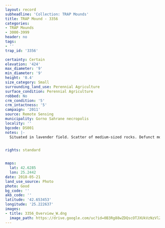 ```yaml
---
layout: record
subheadline: 'Collection: TRAP Mounds'
title: TRAP Mound - 3356
categories:
- TRAP Mounds
- 3000-3999
header: no
tags:
- ''
trap_id: '3356'

certainty: Certain
elevation: '424'
max_diameter: '9'
min_diameter: '9'
height: '0.4'
size_category: Small
surrounding_land_use: Perennial Agriculture
surface_condition: Perennial Agriculture
robbed: No
crm_condition: '5'
crm_intactness: '5'
campaign: '2011'
source: Remote Sensing
municipality: Gorno Sahrane necropolis
locality: ''
bgcode: DS001
notes: |-
  Situated in lavender field. Scatter of medium-sized rocks. Defunct mound, ploughed up completely. No obvious robbers' trench's.


rights: standard


maps:
  lat: 42.6285
  lon: 25.2442
date: 2018-05-21
land_use_source: Photo
photo: Good
bg_code: ''
akb_code: ''
latitude: '42.653453'
longitude: '25.222637'
images:
- title: 3356_Overview_W.dng
  image_path: https://drive.google.com/uc?id=0B3Rg88wZDQscOTJXUkVzNzVlZkE
---
```

